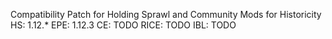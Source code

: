 Compatibility Patch for Holding Sprawl and Community Mods for Historicity
HS: 1.12.*
EPE: 1.12.3
CE: TODO
RICE: TODO
IBL: TODO
